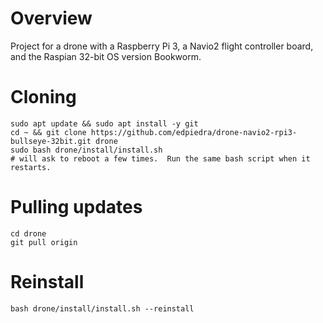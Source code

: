 # Overview
Project for a drone with a Raspberry Pi 3, a Navio2 flight controller board, and the Raspian 32-bit OS version Bookworm.

# Cloning
```
sudo apt update && sudo apt install -y git
cd ~ && git clone https://github.com/edpiedra/drone-navio2-rpi3-bullseye-32bit.git drone
sudo bash drone/install/install.sh
# will ask to reboot a few times.  Run the same bash script when it restarts.
```

# Pulling updates
```
cd drone
git pull origin
```

# Reinstall
```
bash drone/install/install.sh --reinstall
```

